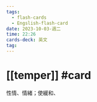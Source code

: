 ```yaml
---
tags:
  - flash-cards
  - Engslish-flash-card
date: 2023-10-03-週二
time: 22:26
cards-deck: 英文
tag:
---
```


# [[temper]] #card 
性情、情緒；使緩和、